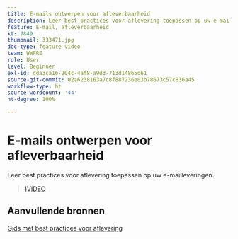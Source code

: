 ```yaml
---
title: E-mails ontwerpen voor afleverbaarheid
description: Leer best practices voor aflevering toepassen op uw e-mailleveringen.
feature: E-mail, afleverbaarheid
kt: 7849
thumbnail: 333471.jpg
doc-type: feature video
team: WWFRE
role: User
level: Beginner
exl-id: dda3ca16-204c-4af8-a9d3-713d14865d61
source-git-commit: 02a6238163a7c8f887236e03b78673c57c836a45
workflow-type: ht
source-wordcount: '44'
ht-degree: 100%

---
```


# E-mails ontwerpen voor afleverbaarheid

Leer best practices voor aflevering toepassen op uw e-mailleveringen.

>[!VIDEO](https://video.tv.adobe.com/v/333471?quality=12)

## Aanvullende bronnen

[Gids met best practices voor aflevering](https://experienceleague.adobe.com/docs/deliverability-learn/deliverability-best-practice-guide/introduction.html?lang=nl)
